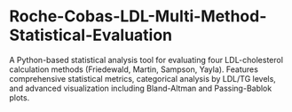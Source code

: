 # Roche-Cobas-LDL-Multi-Method-Statistical-Evaluation
A Python-based statistical analysis tool for evaluating four LDL-cholesterol calculation methods (Friedewald, Martin, Sampson, Yayla). Features comprehensive statistical metrics, categorical analysis by LDL/TG levels, and advanced visualization including Bland-Altman and Passing-Bablok plots.
